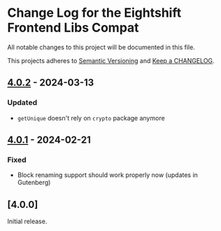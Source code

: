 
# Change Log for the Eightshift Frontend Libs Compat
All notable changes to this project will be documented in this file.

This projects adheres to [Semantic Versioning](https://semver.org/) and [Keep a CHANGELOG](https://keepachangelog.com/).

## [4.0.2] - 2024-03-13

### Updated
- `getUnique` doesn't rely on `crypto` package anymore

## [4.0.1] - 2024-02-21

### Fixed
- Block renaming support should work properly now (updates in Gutenberg)

## [4.0.0]

Initial release.

[Unreleased]: https://github.com/infinum/eightshift-frontend-libs-compat/compare/master...HEAD

[4.0.2]: https://github.com/infinum/eightshift-frontend-libs-compat/compare/4.0.1...4.0.2
[4.0.1]: https://github.com/infinum/eightshift-frontend-libs-compat/compare/4.0.0...4.0.1

